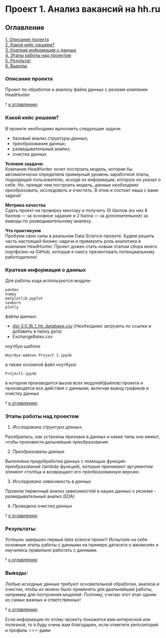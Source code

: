 # Проект 1. Анализ вакансий на hh.ru

## Оглавление
[1. Описание проекта](#описание-проекта)  
[2. Какой кейс решаем?](#какой-кейс-решаем)  
[3. Краткая информация о данных](#краткая-информация-о-данных)  
[4. Этапы работы над проектом](#этапы-работы-над-проектом)  
[5. Результат](#результаты)    
[6. Выводы](#выводы) 

### Описание проекта    
Проект по обработке и анализу файла данных с резюме компании HeadHunter

⤒ [к оглавлению](#оглавление)


### Какой кейс решаем?    
В проекте необходимо выполнить следующие задачи:
- базовый анализ структуры данных;
- преобразование данных;
- разведывательный анализ;
- очистка данных

**Условия заадачи:**  
Компания HeadHunter хочет построить модель, которая бы автоматически определяла примерный уровень заработной платы, подходящей пользователю, исходя из информации, которую он указал о себе. Но, прежде чем построить модель, *данные необходимо преобразовать, исследовать и очистить*. В этом и состоит наша с вами задача!

**Метрика качества**     
Сдать проект на проверку ментору и получить 10 баллов (из них 8 баллов — за основное задание и 2 балла — за дополнительное) за выводы по разведывательному анализу.

**Что практикуем**     
Пробуем свои силы в реальном Data Science-проекте. Будем решить часть настоящей бизнес-задачи и примерить роль аналитика в компании HeadHunter. Проект дожен стать новым этапом сбора моего портфолио на GitHub, который я смогу презентовать потенциальному работодателю!


### Краткая информация о данных
Для работы кода используются модули:

    pandas
    numpy
    matplotlib.pyplot
    seaborn
    plotly

файлы данных:

- [dst-3.0_16_1_hh_database.csv](https://disk.yandex.ru/d/gRrbNWCL-wjtQw "Исходный файл резюме") (Необходимо загрузить по ссылке и добавить в папку дата)
- ExchangeRates.csv

ноутбук-шаблон

    Ноутбук-шаблон Project 1.ipynb

а также основной файл ноутбука:

    Project1.ipynb
в котором производится вызов всех модулей(файлов) проекта и производятся все действия с данными, включая вывод графиков и очистку данных
  
⤒ [к оглавлению](#оглавление)


### Этапы работы над проектом

1. *Исследована структура данных*.

Разобрались, как устроены признаки в данных и какие типы они имеют, чтобы произвести дальнейшие преобразования.

2. *Преобразованы данные* 

Выполнена предобработка данных с помощью функций-преобразований (lambda-функций), которые принимают аргументом элемент столбца и возвращают его преобразованную версию.

3. *Исследована зависимость в данных*

Провели первичный анализ зависимостей в наших данных о резюме - разведывательный анализ (EDA)

4. *Проведена очистка данных*

⤒ [к оглавлению](#оглавление)


### Результаты:  
Успешно завершен первый data science проект! Испытали на себе основные этапы работы с данными на примере датасета о вакансиях и научились правильно работать с данными.

⤒ [к оглавлению](#оглавление)


### Выводы:  

Любые исходные данные требуют основательной обработки, анализа и очистки, чтобы их можно было применять для даальнейшей работы, например для построения моделей. Поэтому, считаю этот этап одним из самых важных и ответственных!

⤒ [к оглавлению](#оглавление)


Если информация по этому проекту покажется вам интересной или полезной, то я буду очень вам благодарен, если отметите репозиторий и профиль ⭐️⭐️⭐️-дами  
